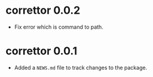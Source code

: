 # correttor 0.0.2

* Fix error which is command to path.

# correttor 0.0.1

* Added a `NEWS.md` file to track changes to the package.
